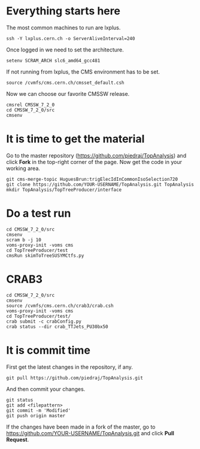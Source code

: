Everything starts here
====

The most common machines to run are lxplus.

    ssh -Y lxplus.cern.ch -o ServerAliveInterval=240

Once logged in we need to set the architecture.

    setenv SCRAM_ARCH slc6_amd64_gcc481

If not running from lxplus, the CMS environment has to be set.

    source /cvmfs/cms.cern.ch/cmsset_default.csh

Now we can choose our favorite CMSSW release.

    cmsrel CMSSW_7_2_0
    cd CMSSW_7_2_0/src
    cmsenv


It is time to get the material
====

Go to the master repository (https://github.com/piedraj/TopAnalysis) and click **Fork** in the top-right corner of the page. Now get the code in your working area.

    git cms-merge-topic HuguesBrun:trigElecIdInCommonIsoSelection720
    git clone https://github.com/YOUR-USERNAME/TopAnalysis.git TopAnalysis
    mkdir TopAnalysis/TopTreeProducer/interface


Do a test run
====

    cd CMSSW_7_2_0/src
    cmsenv
    scram b -j 10
    voms-proxy-init -voms cms
    cd TopTreeProducer/test
    cmsRun skimToTreeSUSYMCtfs.py


CRAB3
====

    cd CMSSW_7_2_0/src
    cmsenv
    source /cvmfs/cms.cern.ch/crab3/crab.csh
    voms-proxy-init -voms cms
    cd TopTreeProducer/test/
    crab submit -c crabConfig.py
    crab status --dir crab_TTJets_PU30bx50


It is commit time
====

First get the latest changes in the repository, if any.

    git pull https://github.com/piedraj/TopAnalysis.git

And then commit your changes.

    git status
    git add <filepattern>
    git commit -m 'Modified'
    git push origin master

If the changes have been made in a fork of the master, go to https://github.com/YOUR-USERNAME/TopAnalysis.git and click **Pull Request**.

